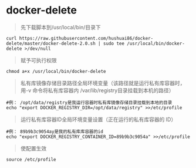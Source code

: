 # docker-delete

> 先下载脚本到/usr/local/bin/目录下
```
curl https://raw.githubusercontent.com/hushuai86/docker-delete/master/docker-delete-2.0.sh | sudo tee /usr/local/bin/docker-delete >/dev/null
```

> 赋予可执行权限
```
chmod a+x /usr/local/bin/docker-delete
```

> 私有库镜像存储目录路径全局环境变量（该路径就是运行私有库容器时，用-v 命令将私有库容器内 /var/lib/registry目录挂载到本机的路径）
```
#例： /opt/data/registry是我运行容器时私有库镜像存储目录挂载到本地的目录
echo "export DOCKER_REGISTRY_DIR=/opt/data/registry" >>/etc/profile
```

> 运行私有库容器ID全局环境变量设置（正在运行的私有库容器的 ID）
```
#例： 89b9b3c9054ay是我的私有库库容器的id
echo "export DOCKER_REGISTRY_CONTAINER_ID=89b9b3c9054a" >>/etc/profile
```

> 使配置生效
```
source /etc/profile
```
